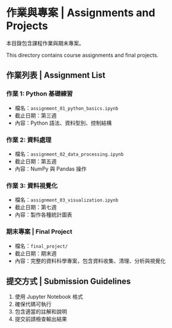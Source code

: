 # 作業與專案 | Assignments and Projects

本目錄包含課程作業與期末專案。

This directory contains course assignments and final projects.

## 作業列表 | Assignment List

### 作業 1: Python 基礎練習
- 檔名：`assignment_01_python_basics.ipynb`
- 截止日期：第三週
- 內容：Python 語法、資料型別、控制結構

### 作業 2: 資料處理
- 檔名：`assignment_02_data_processing.ipynb`
- 截止日期：第五週
- 內容：NumPy 與 Pandas 操作

### 作業 3: 資料視覺化
- 檔名：`assignment_03_visualization.ipynb`
- 截止日期：第七週
- 內容：製作各種統計圖表

### 期末專案 | Final Project
- 檔名：`final_project/`
- 截止日期：期末週
- 內容：完整的資料科學專案，包含資料收集、清理、分析與視覺化

## 提交方式 | Submission Guidelines

1. 使用 Jupyter Notebook 格式
2. 確保代碼可執行
3. 包含適當的註解和說明
4. 提交前請檢查輸出結果